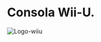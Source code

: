 # Consola Wii-U. 
![Logo-wiiu](http://vignette1.wikia.nocookie.net/fantendo/images/e/e6/Wii_u.png/revision/latest?cb=20110813111917)

